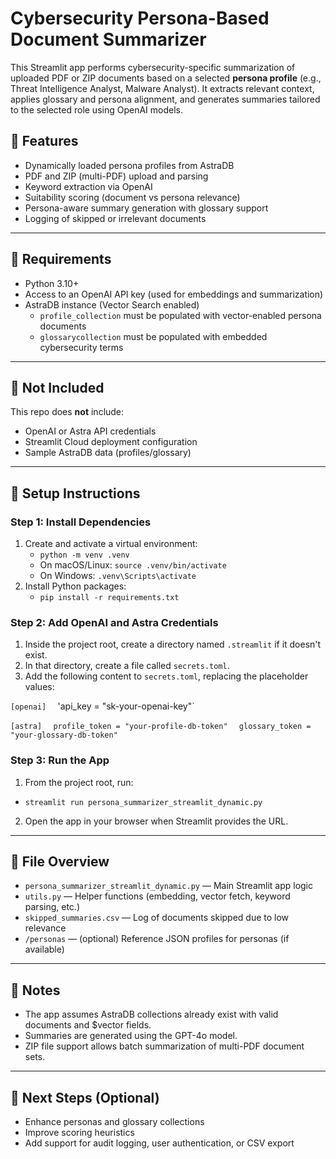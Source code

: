 # Cybersecurity Persona-Based Document Summarizer

This Streamlit app performs cybersecurity-specific summarization of uploaded PDF or ZIP documents based on a selected **persona profile** (e.g., Threat Intelligence Analyst, Malware Analyst). It extracts relevant context, applies glossary and persona alignment, and generates summaries tailored to the selected role using OpenAI models.

## 🧱 Features

- Dynamically loaded persona profiles from AstraDB
- PDF and ZIP (multi-PDF) upload and parsing
- Keyword extraction via OpenAI
- Suitability scoring (document vs persona relevance)
- Persona-aware summary generation with glossary support
- Logging of skipped or irrelevant documents

---

## 🧰 Requirements

- Python 3.10+
- Access to an OpenAI API key (used for embeddings and summarization)
- AstraDB instance (Vector Search enabled)
  - `profile_collection` must be populated with vector-enabled persona documents
  - `glossarycollection` must be populated with embedded cybersecurity terms

---

## 🔐 Not Included

This repo does **not** include:

- OpenAI or Astra API credentials
- Streamlit Cloud deployment configuration
- Sample AstraDB data (profiles/glossary)

---

## 🔧 Setup Instructions

### Step 1: Install Dependencies

1. Create and activate a virtual environment:
   - `python -m venv .venv`
   - On macOS/Linux: `source .venv/bin/activate`
   - On Windows: `.venv\Scripts\activate`
2. Install Python packages:
   - `pip install -r requirements.txt`

### Step 2: Add OpenAI and Astra Credentials

1. Inside the project root, create a directory named `.streamlit` if it doesn't exist.
2. In that directory, create a file called `secrets.toml`.
3. Add the following content to `secrets.toml`, replacing the placeholder values:

`[openai]  `
'api_key = "sk-your-openai-key"`

`[astra]  `
`profile_token = "your-profile-db-token"  `
`glossary_token = "your-glossary-db-token"`


### Step 3: Run the App

1. From the project root, run:
- `streamlit run persona_summarizer_streamlit_dynamic.py`
2. Open the app in your browser when Streamlit provides the URL.

---

## 📁 File Overview

- `persona_summarizer_streamlit_dynamic.py` — Main Streamlit app logic
- `utils.py` — Helper functions (embedding, vector fetch, keyword parsing, etc.)
- `skipped_summaries.csv` — Log of documents skipped due to low relevance
- `/personas` — (optional) Reference JSON profiles for personas (if available)

---

## 📌 Notes

- The app assumes AstraDB collections already exist with valid documents and $vector fields.
- Summaries are generated using the GPT-4o model.
- ZIP file support allows batch summarization of multi-PDF document sets.

---

## 🧭 Next Steps (Optional)

- Enhance personas and glossary collections
- Improve scoring heuristics
- Add support for audit logging, user authentication, or CSV export

